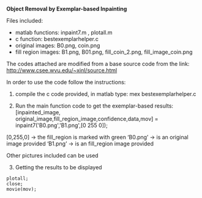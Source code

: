 **Object Removal by Exemplar-based Inpainting**

Files included:
- matlab functions: inpaint7.m , plotall.m
- c function: bestexemplarhelper.c
- original images: B0.png, coin.png
- fill region images: B1.png, B01.png, fill_coin_2.png, fill_image_coin.png

The codes attached are modified from a base source code
from the link: http://www.csee.wvu.edu/~xinl/source.html

In order to use the code follow the instructions:

1. compile the c code provided, in matlab type:
mex bestexemplarhelper.c

2. Run the main function code to get the exemplar-based results:
[inpainted_image, original_image,fill_region_image,confidence,data,mov] = inpaint7('B0.png','B1.png',[0 255 0]);


[0,255,0] -> the fill_region is marked with green
‘B0.png’ -> is an original image provided
‘B1.png’ -> is an fill_region image provided

Other pictures included can be used

3. Getting the results to be displayed
```
plotall;
close;
movie(mov);
```
